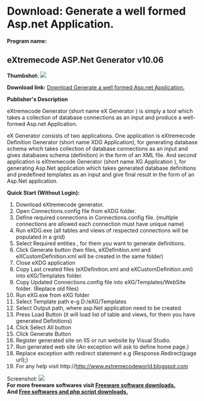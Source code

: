 # Download: Generate a well formed Asp.net Application.

**Program name:**

## eXtremecode ASP.Net Generator v10.06

  
**Thumbshot:** ![](http://www.freewarefiles.com/screenshot/exaspnetgen_md.jpg)   
  
**Download link:** [Download Generate a well formed Asp.net Application.](http://freesoftwares.boysofts.com/EXtremecode-ASP-Net-Generator_program_57706.html)  
  


**Publisher's Description**  
  


eXtremecode Generator (short name eX Generator ) is simply a tool which takes a collection of database connections as an input and produce a well-formed Asp.net Application. 

eX Generator consists of two applications. One application is eXtremecode Definition Generator (short name XDG Application), for generating database schema which takes collection of database connections as an input and gives databases schema (definition) in the form of an XML file. And second application is eXtremecode Generator (short name XG Application ), for generating Asp.Net application which takes generated database definitions and predefined templates as an input and give final result in the form of an Asp.Net application.

**Quick Start (Without Login):**

  1. Download eXtremecode generator. 
  2. Open Connections.config file from eXDG folder. 
  3. Define required connections in Connections.config file. (multiple connections are allowed each connection must have unique name) 
  4. Run eXDG.exe (all tables and views of respected connections will be populated in a grid) 
  5. Select Required entities , for them you want to generate definitions. 
  6. Click Generate button (two files, eXDefinition.xml and eXCustomDefinition.xml will be created in the same folder) 
  7. Close eXDG application 
  8. Copy Last created files (eXDefinition.xml and eXCustomDefinition.xml) into eXG/Templates folder. 
  9. Copy Updated Connections.config file into eXG/Templates/WebSite folder. (Replace old files) 
  10. Run eXG.exe from eXG folder 
  11. Select Template path e-g D:/eXG/Templates 
  12. Select Output path, where asp.Net application need to be created 
  13. Press Load Button (it will load list of table and views, for them you have generated Definitions) 
  14. Click Select All button 
  15. Click Generate Button 
  16. Register generated site on IIS or run website by Visual Studio. 
  17. Run generated web site (An exception will ask to define home page.) 
  18. Replace exception with redirect statement e.g (Response.Redirect(page url);) 
  19. For any help visit http://http://www.extremecodeworld.blogspot.com

  
  
Screenshot: ![](http://www.freewarefiles.com/screenshot/exaspnetgen.jpg)   
**For more freeware softwares visit [Freeware software downloads.](http://freesoftwares.boysofts.com/)**   
**And [Free softwares and php script downloads.](http://www.boysofts.com/)**
